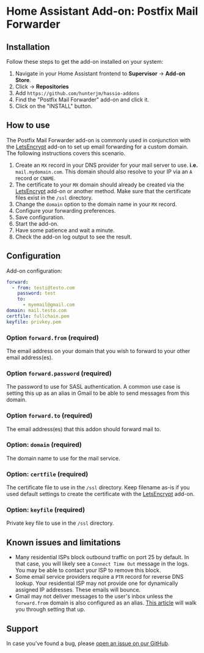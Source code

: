 # Home Assistant Add-on: Postfix Mail Forwarder

## Installation

Follow these steps to get the add-on installed on your system:

1. Navigate in your Home Assistant frontend to **Supervisor** -> **Add-on Store**.
2. Click <ha-icon icon="mdi:dots-vertical"></ha-icon> -> **Repositories**
3. Add `https://github.com/hunterjm/hassio-addons`
4. Find the "Postfix Mail Forwarder" add-on and click it.
5. Click on the "INSTALL" button.

## How to use

The Postfix Mail Forwarder add-on is commonly used in conjunction with the [LetsEncrypt][letsencrypt] add-on to set up email forwarding for a custom domain. The following instructions covers this scenario.

1. Create an `MX` record in your DNS provider for your mail server to use. **i.e.** `mail.mydomain.com`. This domain should also resolve to your IP via an `A` record or `CNAME`.
2. The certificate to your `MX` domain should already be created via the [LetsEncrypt][letsencrypt] add-on or another method. Make sure that the certificate files exist in the `/ssl` directory.
3. Change the `domain` option to the domain name in your `MX` record.
4. Configure your forwarding preferences.
5. Save configuration.
6. Start the add-on.
7. Have some patience and wait a minute.
8. Check the add-on log output to see the result.

## Configuration

Add-on configuration:

```yaml
forward:
  - from: testi@testo.com
    password: test
    to:
      - myemail@gmail.com
domain: mail.testo.com
certfile: fullchain.pem
keyfile: privkey.pem
```

### Option `forward.from` (required)

The email address on your domain that you wish to forward to your other email address(es).

### Option `forward.password` (required)

The password to use for SASL authentication. A common use case is setting this up as an alias in Gmail to be able to send messages from this domain.

### Option `forward.to` (required)

The email address(es) that this addon should forward mail to.

### Option: `domain` (required)

The domain name to use for the mail service.

### Option: `certfile` (required)

The certificate file to use in the `/ssl` directory. Keep filename as-is if you used default settings to create the certificate with the [LetsEncrypt][letsencrypt] add-on.

### Option: `keyfile` (required)

Private key file to use in the `/ssl` directory.

## Known issues and limitations

- Many residential ISPs block outbound traffic on port 25 by default. In that case, you will likely see a `Connect Time Out` message in the logs. You may be able to contact your ISP to remove this block.
- Some email service providers require a `PTR` record for reverse DNS lookup. Your residential ISP may not provide one for dynamically assigned IP addresses. These emails will bounce.
- Gmail may not deliver messages to the user's inbox unless the `forward.from` domain is also configured as an alias. [This article][gmail] will walk you through setting that up.

## Support

In case you've found a bug, please [open an issue on our GitHub][issue].

[letsencrypt]: https://github.com/home-assistant/hassio-addons/tree/master/letsencrypt
[issue]: https://github.com/hunterjm/hassio-addons/issues
[gmail]: https://support.google.com/mail/answer/22370?hl=en
